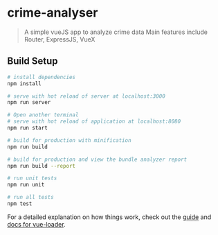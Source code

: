 # crime-analyser

> A simple vueJS app to analyze crime data
> Main features include Router, ExpressJS, VueX

## Build Setup

``` bash
# install dependencies
npm install

# serve with hot reload of server at localhost:3000
npm run server

# Open another terminal
# serve with hot reload of application at localhost:8080
npm run start

# build for production with minification
npm run build

# build for production and view the bundle analyzer report
npm run build --report

# run unit tests
npm run unit

# run all tests
npm test
```

For a detailed explanation on how things work, check out the [guide](http://vuejs-templates.github.io/webpack/) and [docs for vue-loader](http://vuejs.github.io/vue-loader).
